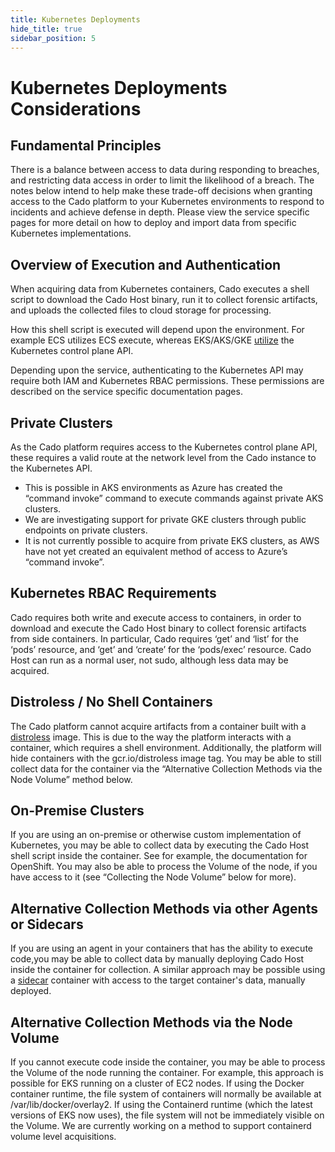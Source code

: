 ```yaml
---
title: Kubernetes Deployments
hide_title: true
sidebar_position: 5
---
```

# Kubernetes Deployments Considerations

## Fundamental Principles
There is a balance between access to data during responding to breaches, and restricting data access in order to limit the likelihood of a breach. The notes below intend to help make these trade-off decisions when granting access to the Cado platform to your Kubernetes environments to respond to incidents and achieve defense in depth.
Please view the service specific pages for more detail on how to deploy and import data from specific Kubernetes implementations.

## Overview of Execution and Authentication
When acquiring data from Kubernetes containers, Cado executes a shell script to download the Cado Host binary, run it to collect forensic artifacts, and uploads the collected files to cloud storage for processing.

How this shell script is executed will depend upon the environment. For example ECS utilizes ECS execute, whereas EKS/AKS/GKE [utilize](https://www.cadosecurity.com/how-we-sped-up-acquiring-forensic-data-from-aws-kubernetes-and-azure-kubernetes-services-by-10-times/) the Kubernetes control plane API.

Depending upon the service, authenticating to the Kubernetes API may require both IAM and Kubernetes RBAC permissions. These permissions are described on the service specific documentation pages.

## Private Clusters
As the Cado platform requires access to the Kubernetes control plane API, these requires a valid route at the network level from the Cado instance to the Kubernetes API.
* This is possible in AKS environments as Azure has created the “command invoke” command to execute commands against private AKS clusters.
* We are investigating support for private GKE clusters through public endpoints on private clusters.
* It is not currently possible to acquire from private EKS clusters, as AWS have not yet created an equivalent method of access to Azure’s “command invoke”.

## Kubernetes RBAC Requirements
Cado requires both write and execute access to containers, in order to download and execute the Cado Host binary to collect forensic artifacts from side containers. 
In particular, Cado requires ‘get’ and ‘list’ for the ‘pods’ resource, and ‘get’ and ‘create’ for the ‘pods/exec’ resource.
Cado Host can run as a normal user, not sudo, although less data may be acquired.

## Distroless / No Shell Containers
The Cado platform cannot acquire artifacts from a container built with a [distroless](https://github.com/GoogleContainerTools/distroless#why-should-i-use-distroless-images) image. This is due to the way the platform interacts with a container, which requires a shell environment. Additionally, the platform will hide containers with the gcr.io/distroless image tag. You may be able to still collect data for the container via the “Alternative Collection Methods via the Node Volume” method below.

## On-Premise Clusters
If you are using an on-premise or otherwise custom implementation of Kubernetes, you may be able to collect data by executing the Cado Host shell script inside the container. See for example, the documentation for OpenShift. You may also be able to process the Volume of the node, if you have access to it (see “Collecting the Node Volume” below for more).

## Alternative Collection Methods via other Agents or Sidecars
If you are using an agent in your containers that has the ability to execute code,you may be able to collect data by manually deploying Cado Host inside the container for collection.
A similar approach may be possible using a [sidecar](https://spacelift.io/blog/kubernetes-sidecar-container) container with access to the target container's data, manually deployed.

## Alternative Collection Methods via the Node Volume
If you cannot execute code inside the container, you may be able to process the Volume of the node running the container. For example, this approach is possible for EKS running on a cluster of EC2 nodes.
If using the Docker container runtime, the file system of containers will normally be available at /var/lib/docker/overlay2.
If using the Containerd runtime (which the latest versions of EKS now uses), the file system will not be immediately visible on the Volume. We are currently working on a method to support containerd volume level acquisitions.


